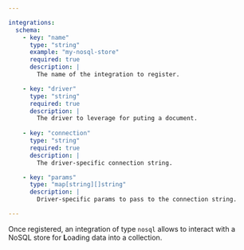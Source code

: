 ```yaml
---

integrations:
  schema:
    - key: "name"
      type: "string"
      example: "my-nosql-store"
      required: true
      description: |
        The name of the integration to register.

    - key: "driver"
      type: "string"
      required: true
      description: |
        The driver to leverage for puting a document.
    
    - key: "connection"
      type: "string"
      required: true
      description: |
        The driver-specific connection string.

    - key: "params"
      type: "map[string][]string"
      description: |
        Driver-specific params to pass to the connection string.

---
```


Once registered, an integration of type `nosql` allows to interact with a NoSQL
store for **L**oading data into a collection.
